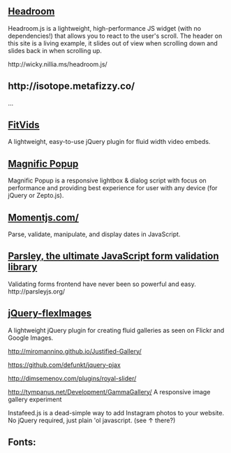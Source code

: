 <h2><a href="http://wicky.nillia.ms/headroom.js/">Headroom</a></h2>
<p>Headroom.js is a lightweight, high-performance JS widget (with no dependencies!) that allows you to react to the user's scroll. The header on this site is a living example, it slides out of view when scrolling down and slides back in when scrolling up.</p>
http://wicky.nillia.ms/headroom.js/

<h2>http://isotope.metafizzy.co/</h2>

...

<h2><a href="http://fitvidsjs.com/">FitVids</a></h2>
<p>A lightweight, easy-to-use jQuery plugin for fluid width video embeds.</p>


<h2><a href="http://dimsemenov.com/plugins/magnific-popup/">Magnific Popup</a></h2>
<p>Magnific Popup is a responsive lightbox & dialog script with focus on performance and providing best experience for user with any device
(for jQuery or Zepto.js).</p>


<h2><a href="http://momentjs.com/">Momentjs.com/</a></h2>
<p>Parse, validate, manipulate, and display dates in JavaScript.</p>

<h2><a href="http://parsleyjs.org/">Parsley, the ultimate JavaScript form validation library</a></h2>
<p>Validating forms frontend have never been so powerful and easy.
http://parsleyjs.org/</p>


<h2><a href="https://github.com/Pixabay/jQuery-flexImages">jQuery-flexImages</a></h2>
<p>A lightweight jQuery plugin for creating fluid galleries as seen on Flickr and Google Images.</p>


http://miromannino.github.io/Justified-Gallery/


https://github.com/defunkt/jquery-pjax


http://dimsemenov.com/plugins/royal-slider/

http://tympanus.net/Development/GammaGallery/
A responsive image gallery experiment

Instafeed.js is a dead-simple way to add Instagram photos to your website. No jQuery required, just plain 'ol javascript. (see ↑ there?)

<h2>Fonts:<h2>

<link href="https://fonts.googleapis.com/css?family=Poppins" rel="stylesheet">


